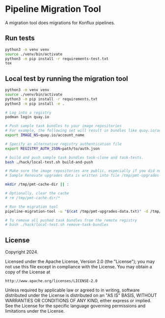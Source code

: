 # Pipeline Migration Tool

A migration tool does migrations for Konflux pipelines.

## Run tests

```bash
python3 -m venv venv
source ./venv/bin/activate
python3 -m pip install -r requirements-test.txt
tox
```

## Local test by running the migration tool

```bash
python3 -m venv venv
source ./venv/bin/activate
python3 -m pip install -r requirements.txt
python3 -m pip install -e .

# Log into a registry
podman login quay.io

# Push sample task bundles to your image repositories
# For example, the following set will result in bundles like quay.io/account_name/task-clone
export IMAGE_NS=quay.io/account_name

# Specify an alternative registry authentication file
export REGISTRY_AUTH_JSON=path/to/auth.json

# build and push sample task bundles task-clone and task-tests.
bash ./hack/local-test.sh build-and-push

# Make sure the image repositories are public, especially if you did not create them before running the above command.
# Sample Renovate upgrades data is written into file /tmp/pmt-upgrades-data.txt

mkdir /tmp/pmt-cache-dir || :

# Optionally, clear the cache
# rm /tmp/pmt-cache-dir/*

# Run the migration tool
pipeline-migration-tool -u "$(cat /tmp/pmt-upgrades-data.txt)" -d /tmp/pmt-cache-dir

# To remove all pushed task bundles from the remote registry
# bash ./hack/local-test.sh remove-task-bundles
```

## License

Copyright 2024.

Licensed under the Apache License, Version 2.0 (the "License");
you may not use this file except in compliance with the License.
You may obtain a copy of the License at

    http://www.apache.org/licenses/LICENSE-2.0

Unless required by applicable law or agreed to in writing, software
distributed under the License is distributed on an "AS IS" BASIS,
WITHOUT WARRANTIES OR CONDITIONS OF ANY KIND, either express or implied.
See the License for the specific language governing permissions and
limitations under the License.
